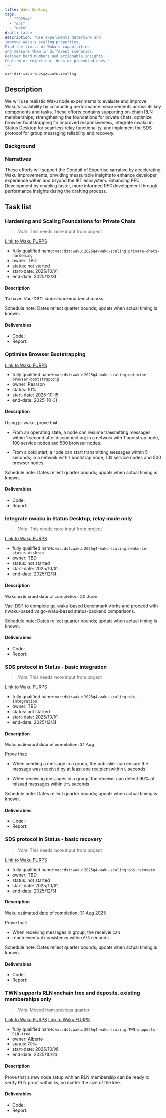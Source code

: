 ```yaml
---
title: Waku Scaling
tags:
  - "2025q4"
  - "dst"
  - "waku"
draft: false
description: "Use experiments determine and
improve Waku's scaling properties.
Find the limits of Waku's capabilities
and measure them in different scenarios.
Deliver hard numbers and actionable insights.
Confirm or reject our ideas or presented ones."
---
```


`vac:dst:waku:2025q4-waku-scaling`

## Description

We will use realistic Waku node experiments to evaluate
and improve Waku's scalability by conducting
performance measurements across its key components and tasks.
These efforts contains supporting on-chain RLN memberships,
strengthening the foundations for private chats, optimize 
browser bootstrapping for improved responsiveness, 
integrate nwaku in Status Desktop for seamless relay functionality,
and implement the SDS protocol for group messaging reliability and recovery.


### Background

### Narratives

These efforts will support the Conduit of Expertise narrative by
accelerating Waku Improvements,
providing measurable insights
to enhance developer experience
within and beyond the IFT ecosystem.
Enhancing RFC Development by enabling faster,
more informed RFC development
through performance insights during the drafting process.

## Task list


### Hardening and Scaling Foundations for Private Chats
> *Note*: This needs more input from project

[Link to Waku FURPS](https://github.com/waku-org/pm/blob/master/draft-roadmap/hardening_and_scaling_foundation_for_private_chat.md#hardening-and-scaling-foundations-for-private-chats)

* fully qualified name: `vac:dst:waku:2025q4-waku-scaling:private-chats-hardening`
* owner: TBD
* status: not started
* start-date: 2025/10/01
* end-date: 2025/12/31

#### Description

To have: Vac-DST: status-backend benchmarks

Schedule note: Dates reflect quarter bounds; update when actual timing is known.
#### Deliverables
- Code: 
- Report:


### Optimise Browser Bootstrapping

[Link to Waku FURPS](https://github.com/waku-org/pm/blob/master/draft-roadmap/improve_devex_api_twn_metrics_docs.md#optimise-browser-bootstrapping)

* fully qualified name: `vac:dst:waku:2025q4-waku-scaling:optimise-browser-bootstrapping`
* owner: Pearson
* status: 10%
* start-date: 2025-10-15
* end-date: 2025-10-31

#### Description

Using js-waku, prove that:
- From an operating state, a node can 
resume transmitting messages within 1 second 
after disconnection; in a network with 1 bootstrap node,
100 service nodes and 500 browser nodes.

- From a cold start, a node can start transmitting 
messages within 5 seconds; in a network with 1 bootstrap
node, 100 service nodes and 500 browser nodes.

Schedule note: Dates reflect quarter bounds; update when actual timing is known.
#### Deliverables
- Code: 
- Report:



### Integrate nwaku in Status Desktop, relay mode only
> *Note*: This needs more input from project

[Link to Waku FURPS](https://github.com/waku-org/pm/blob/master/draft-roadmap/integrate_nwaku_in_status_desktop_relay_mode_only.md#integrate-nwaku-in-status-desktop-relay-mode-only)

* fully qualified name: `vac:dst:waku:2025q4-waku-scaling:nwaku-in-status-desktop`
* owner: TBD
* status: not started
* start-date: 2025/10/01
* end-date: 2025/12/31

#### Description

Waku estimated date of completion: 30 June

Vac-DST to complete go-waku-based benchmark works and proceed with
nwaku-based vs go-waku-based status-backend comparisons.

Schedule note: Dates reflect quarter bounds; update when actual timing is known.
#### Deliverables
- Code: 
- Report:


### SDS protocol in Status - basic integration

> *Note*: This needs more input from project

[Link to Waku FURPS](https://github.com/waku-org/pm/blob/master/draft-roadmap/introduce_e2e_reliability_in_status.md#sds-protocol-in-status---basic-integration)

* fully qualified name: `vac:dst:waku:2025q4-waku-scaling:sds-integration`
* owner: TBD
* status: not started
* start-date: 2025/10/01
* end-date: 2025/12/31

#### Description
Waku estimated date of completion: 31 Aug

Prove that:
- When sending a message in a group, the publisher
can ensure the message was received by at least one 
recipient within `S` seconds

- When receiving messages in a group, the receiver
can detect 90% of missed messages within `3*S` seconds


Schedule note: Dates reflect quarter bounds; update when actual timing is known.
#### Deliverables
- Code:
- Report:



### SDS protocol in Status - basic recovery

> *Note*: This needs more input from project

[Link to Waku FURPS](https://github.com/waku-org/pm/blob/master/draft-roadmap/introduce_e2e_reliability_in_status.md#sds-protocol-in-status---basic-recovery)

* fully qualified name: `vac:dst:waku:2025q4-waku-scaling:sds-recovery`
* owner: TBD
* status: not started
* start-date: 2025/10/01
* end-date: 2025/12/31

#### Description
Waku estimated date of completion: 31 Aug 2025

Prove that:
- When receiving messages in group, the receiver can 
- reach eventual consistency within `6*S` seconds

Schedule note: Dates reflect quarter bounds; update when actual timing is known.
#### Deliverables
- Code:
- Report:


### TWN supports RLN onchain tree and deposits, existing memberships only
> *Note*: Moved from previous quarter

[Link to Waku FURPS](https://github.com/waku-org/pm/blob/master/draft-roadmap/deploy_rln_onchain_tree_on_l2_testnet.md#twn-supports-rln-onchain-tree-and-deposits-existing-memberships-only)
[Link to Waku FURPS](https://github.com/waku-org/pm/blob/master/draft-roadmap/rln_mainnet.md#twn-supports-rln-onchain-tree-and-deposits-existing-memberships-only)

* fully qualified name: `vac:dst:waku:2025q4-waku-scaling:TWN-supports-RLN-tree`
* owner: Alberto
* status: 70%
* start-date: 2025/10/06
* end-date: 2025/10/24

#### Description
Prove that a new node setup with an RLN membership can be ready
to verify RLN proof within 5s, no matter the size of the tree.

#### Deliverables
- Code: 
- Report:
